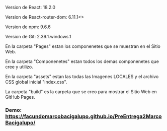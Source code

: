 Version de React: 18.2.0

Version de React-router-dom: 6.11.1<>

Version de npm: 9.6.6

Version de Git: 2.39.1.windows.1




En la carpeta "Pages" estan los componenetes que se muestran en el Sitio Web.


En la carpeta "Componenetes" estan todos los demas componenetes que cree y utilizo.


En la carpeta "assets" estan las todas las Imagenes LOCALES y el archivo CSS global inicial "index.css".




La carpeta "build" es la carpeta que se creo para mostrar el Sitio Web en GitHub Pages.

### Demo: https://facundomarcobacigalupo.github.io/PreEntrega2MarcoBacigalupo/ 